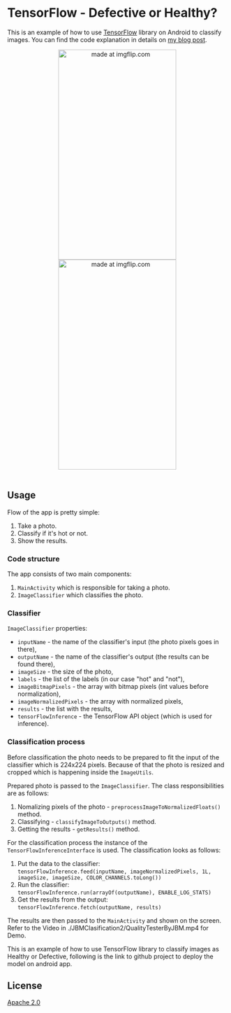 # TensorFlow - Defective or Healthy?
This is an example of how to use [TensorFlow](https://www.tensorflow.org/) library on Android to classify images. 
You can find the code explanation in details on [my blog post]().

<div align="center">
<a href="https://imgflip.com/i/30canb"><img width="270" height="480" src="https://i.imgflip.com/30canb.jpg" title="made at imgflip.com"/></a>
<a href="https://imgflip.com/i/30cao3"><img width="270" height="480" src="https://i.imgflip.com/30cao3.jpg" title="made at imgflip.com"/></a>
</div>

<br/>


## Usage

Flow of the app is pretty simple:
1. Take a photo.
2. Classify if it's hot or not.
3. Show the results.

### Code structure

The app consists of two main components:
1. `MainActivity` which is responsible for taking a photo.
2. `ImageClassifier` which classifies the photo.

### Classifier

`ImageClassifier` properties:
- `inputName` - the name of the classifier's input (the photo pixels goes in there),
- `outputName` - the name of the classifier's output (the results can be found there),
- `imageSize` - the size of the photo,
- `labels` - the list of the labels (in our case "hot" and "not"),
- `imageBitmapPixels` - the array with bitmap pixels (int values before normalization),
- `imageNormalizedPixels` - the array with normalized pixels,
- `results` - the list with the results,
- `tensorFlowInference` - the TensorFlow API object (which is used for inference).

### Classification process


Before classification the photo needs to be prepared to fit the input of the classifier which is 224x224 pixels. Because of that the photo is resized and cropped which is happening inside the `ImageUtils`.

Prepared photo is passed to the `ImageClassifier`. The class responsibilities are as follows:
1. Nomalizing pixels of the photo - `preprocessImageToNormalizedFloats()` method.
2. Classifying - `classifyImageToOutputs()` method.
3. Getting the results - `getResults()` method.

For the classification process the instance of the `TensorFlowInferenceInterface` is used. The classification looks as follows:
1. Put the data to the classifier:
<br/> `tensorFlowInference.feed(inputName, imageNormalizedPixels, 1L, imageSize, imageSize, COLOR_CHANNELS.toLong())` <br/>
2. Run the classifier:
<br/> `tensorFlowInference.run(arrayOf(outputName), ENABLE_LOG_STATS)` <br/>
3. Get the results from the output:
<br/> `tensorFlowInference.fetch(outputName, results)` <br/>

The results are then passed to the `MainActivity` and shown on the screen.
Refer to the Video in ./JBMClasification2/QualityTesterByJBM.mp4 for Demo.

This is an example of how to use TensorFlow library to classify images as Healthy or Defective, following is the link to github project to deploy the model on android app.


## License
[Apache 2.0](https://github.com/makorowy/tensorflow-hotornot/blob/master/LICENCE)
